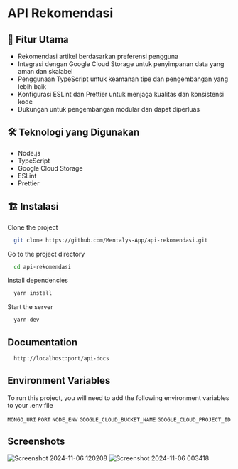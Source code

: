 # API Rekomendasi

## 🚀 Fitur Utama

- Rekomendasi artikel berdasarkan preferensi pengguna
- Integrasi dengan Google Cloud Storage untuk penyimpanan data yang aman dan skalabel
- Penggunaan TypeScript untuk keamanan tipe dan pengembangan yang lebih baik
- Konfigurasi ESLint dan Prettier untuk menjaga kualitas dan konsistensi kode
- Dukungan untuk pengembangan modular dan dapat diperluas

## 🛠️ Teknologi yang Digunakan

- Node.js
- TypeScript
- Google Cloud Storage
- ESLint
- Prettier

## 🏗️ Instalasi


Clone the project

```bash
  git clone https://github.com/Mentalys-App/api-rekomendasi.git
```

Go to the project directory

```bash
  cd api-rekomendasi
```

Install dependencies

```bash
  yarn install
```

Start the server

```bash
  yarn dev
```



## Documentation

```bash
  http://localhost:port/api-docs
```
## Environment Variables

To run this project, you will need to add the following environment variables to your .env file

`MONGO_URI`
`PORT`
`NODE_ENV`
`GOOGLE_CLOUD_BUCKET_NAME`
`GOOGLE_CLOUD_PROJECT_ID`


## Screenshots

![Screenshot 2024-11-06 120208](https://github.com/user-attachments/assets/5550a3a8-dffc-4e2d-8781-da880a1344d6)
![Screenshot 2024-11-06 003418](https://github.com/user-attachments/assets/f0c3bfd6-35ed-4ef0-a968-61bf59c8852a)

